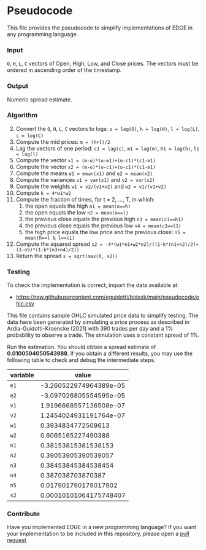 # Pseudocode

This file provides the pseudocode to simplify implementations of EDGE in any programming language. 

### Input

`O`, `H`, `L`, `C` vectors of Open, High, Low, and Close prices. The vectors must be ordered in ascending order of the timestamp.

### Output

Numeric spread estimate.

### Algorithm

2. Convert the `O`, `H`, `L`, `C` vectors to logs: `o = log(O)`, `h = log(H)`,  `l = log(L)`, `c = log(C)`
3. Compute the mid prices: `m = (h+l)/2`
4. Lag the vectors of one period: `c1 = lag(c)`, `m1 = lag(m)`, `h1 = lag(h)`, `l1 = lag(l)`
5. Compute the vector `x1 = (m-o)*(o-m1)+(m-c1)*(c1-m1)`
6. Compute the vector `x2 = (m-o)*(o-c1)+(o-c1)*(c1-m1)`
7. Compute the means `e1 = mean(x1)` and `e2 = mean(x2)`
8. Compute the variances `v1 = var(x1)` and `v2 = var(x2)`
9. Compute the weights `w1 = v2/(v1+v2)` and `w2 = v1/(v1+v2)`
9. Compute `k = 4*w1*w2`
10. Compute the fraction of times, for t = 2, ..., T, in which:
    1. the open equals the high `n1 = mean(o==h)`
    2. the open equals the low `n2 = mean(o==l)`
    3. the previous close equals the previous high `n3 = mean(c1==h1)`
    4. the previous close equals the previous low `n4 = mean(c1==l1)`
    5. the high price equals the low price and the previous close: `n5 = mean(h==l & l==c1)`
11. Compute the squared spread `s2 = -4*(w1*e1+w2*e2)/((1-k*(n1+n2)/2)+(1-n5)*(1-k*(n3+n4)/2))`
12. Return the spread `s = sqrt(max(0, s2))`

### Testing

To check the implementation is correct, import the data available at:

- https://raw.githubusercontent.com/eguidotti/bidask/main/pseudocode/ohlc.csv

This file contains sample OHLC simulated price data to simplify testing. The data have been generated by simulating a price process as described in Ardia-Guidotti-Kroencke (2021) with 390 trades per day and a 1% probability to observe a trade. The simulation uses a constant spread of 1%.

Run the estimation. You should obtain a spread estimate of **0.0100504050543988**. If you obtain a different results, you may use the following table to check and debug the intermediate steps.

| variable | value                  |
| -------- | ---------------------- |
| `e1`     | -3.260522974964389e-05 |
| `e2`     | -3.097026805554595e-05 |
| `v1`     | 1.9196668557136508e-07 |
| `v2`     | 1.2454024931191764e-07 |
| `w1`     | 0.3934834772509613     |
| `w2`     | 0.6065165227490388     |
| `n1`     | 0.38153815381538153    |
| `n2`     | 0.39053905390539057    |
| `n3`     | 0.38453845384538454    |
| `n4`     | 0.387038703870387      |
| `n5`     | 0.017901790179017902   |
| `s2`     | 0.00010101064175748407 |

### Contribute

Have you implemented EDGE in a new programming language? If you want your implementation to be included in this repository, please open a [pull request](https://github.com/eguidotti/bidask/pulls) 
